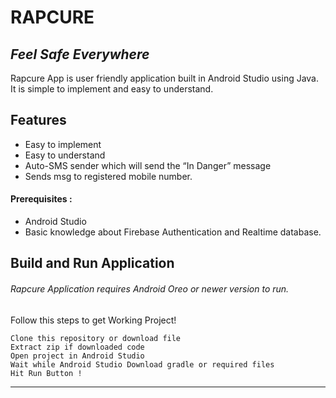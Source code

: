 # RAPCURE
## _Feel Safe Everywhere_


Rapcure App is user friendly application built in Android Studio using Java.
It is simple to implement and easy to understand.


## Features

- Easy to implement
- Easy to understand
- Auto-SMS sender which will send the “In Danger” message
- Sends msg to registered mobile number.

#### Prerequisites :
- Android Studio
- Basic knowledge about Firebase Authentication and Realtime database.
## Build and Run Application

###### Rapcure Application requires Android Oreo or newer version to run.
Follow this steps to get Working Project!
```
Clone this repository or download file
Extract zip if downloaded code
Open project in Android Studio
Wait while Android Studio Download gradle or required files
Hit Run Button !
```

------------

   

